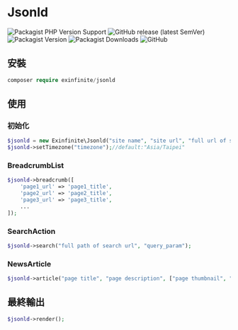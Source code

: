 # Jsonld

![Packagist PHP Version Support](https://img.shields.io/packagist/php-v/exinfinite/jsonld)
![GitHub release (latest SemVer)](https://img.shields.io/github/v/release/exinfinite/jsonld)
![Packagist Version](https://img.shields.io/packagist/v/exinfinite/jsonld)
![Packagist Downloads](https://img.shields.io/packagist/dt/exinfinite/jsonld)
![GitHub](https://img.shields.io/github/license/exinfinite/jsonld)

## 安裝

```php
composer require exinfinite/jsonld
```

## 使用

### 初始化

```php
$jsonld = new Exinfinite\Jsonld("site name", "site url", "full url of site logo");
$jsonld->setTimezone("timezone");//default:"Asia/Taipei"
```

### BreadcrumbList

```php
$jsonld->breadcrumb([
    'page1_url' => 'page1_title',
    'page2_url' => 'page2_title',
    'page3_url' => 'page3_title',
    ...
]);
```

### SearchAction

```php
$jsonld->search("full path of search url", "query_param");
```

### NewsArticle

```php
$jsonld->article("page title", "page description", ["page thumbnail", "page thumbnail"], "page published date", "page modified date");
```

## 最終輸出

```php
$jsonld->render();
```